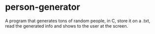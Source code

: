 # person-generator
A program that generates tons of random people, in C, store it on a .txt, read the generated info and shows to the user at the screen. 
